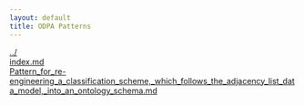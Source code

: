 ```yaml
---
layout: default
title: ODPA Patterns
---
```

  
[../](../)  
[index.md](./index.md)  
[Pattern_for_re-engineering_a_classification_scheme,_which_follows_the_adjacency_list_data_model,_into_an_ontology_schema.md](./Pattern_for_re-engineering_a_classification_scheme,_which_follows_the_adjacency_list_data_model,_into_an_ontology_schema.md)  
